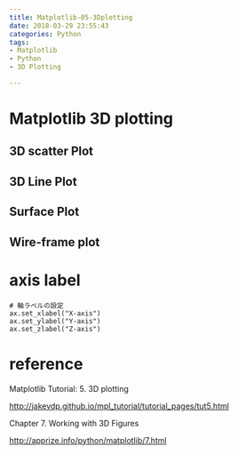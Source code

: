 ```yaml
---
title: Matplotlib-05-3Dplotting
date: 2018-03-29 23:55:43
categories: Python
tags:
- Matplotlib
- Python
- 3D Plotting

---
```


# Matplotlib 3D plotting



## 3D scatter Plot



## 3D Line Plot



## Surface Plot



## Wire-frame plot



# axis label

```
# 軸ラベルの設定
ax.set_xlabel("X-axis")
ax.set_ylabel("Y-axis")
ax.set_zlabel("Z-axis")
```

# reference

Matplotlib Tutorial: 5. 3D plotting

http://jakevdp.github.io/mpl_tutorial/tutorial_pages/tut5.html

Chapter 7. Working with 3D Figures

http://apprize.info/python/matplotlib/7.html